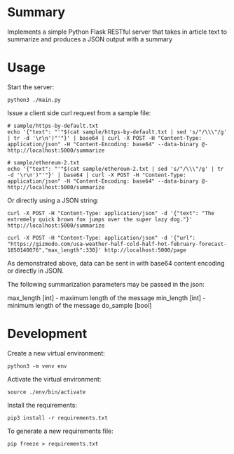 # Summary

Implements a simple Python Flask RESTful server that takes in article text to summarize and produces a JSON output with a summary


# Usage

Start the server:

`python3 ./main.py`


Issue a client side curl request from a sample file:

```
# sample/https-by-default.txt
echo '{"text": "'"$(cat sample/https-by-default.txt | sed 's/"/\\\"/g' | tr -d '\r\n')"'"}' | base64 | curl -X POST -H "Content-Type: application/json" -H "Content-Encoding: base64" --data-binary @- http://localhost:5000/summarize

# sample/ethereum-2.txt
echo '{"text": "'"$(cat sample/ethereum-2.txt | sed 's/"/\\\"/g' | tr -d '\r\n')"'"}' | base64 | curl -X POST -H "Content-Type: application/json" -H "Content-Encoding: base64" --data-binary @- http://localhost:5000/summarize
```

Or directly using a JSON string:

```
curl -X POST -H "Content-Type: application/json" -d '{"text": "The extremely quick brown fox jumps over the super lazy dog."}' http://localhost:5000/summarize
```

```
curl -X POST -H "Content-Type: application/json" -d '{"url": "https://gizmodo.com/usa-weather-half-cold-half-hot-february-forecast-1850140076","max_length":330}' http://localhost:5000/page
```

As demonstrated above, data can be sent in with base64 content encoding or directly in JSON.

The following summarization parameters may be passed in the json:

  max_length [int] - maximum length of the message
  min_length [int] - minimum length of the message
  do_sample [bool]

# Development

Create a new virtual environment:

`python3 -m venv env`

Activate the virtual environment:

`source ./env/bin/activate`

Install the requirements:

`pip3 install -r requirements.txt`

To generate a new requirements file:

`pip freeze > requirements.txt`
